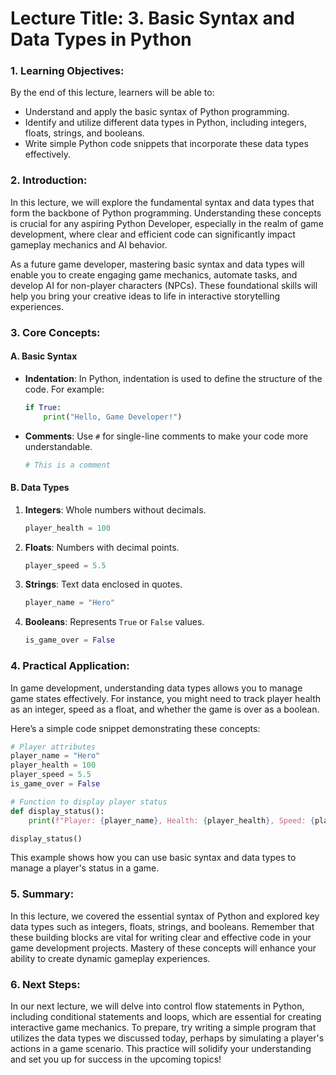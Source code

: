 # Lecture Title: 3. Basic Syntax and Data Types in Python

### 1. Learning Objectives:
By the end of this lecture, learners will be able to:
- Understand and apply the basic syntax of Python programming.
- Identify and utilize different data types in Python, including integers, floats, strings, and booleans.
- Write simple Python code snippets that incorporate these data types effectively.

### 2. Introduction:
In this lecture, we will explore the fundamental syntax and data types that form the backbone of Python programming. Understanding these concepts is crucial for any aspiring Python Developer, especially in the realm of game development, where clear and efficient code can significantly impact gameplay mechanics and AI behavior.

As a future game developer, mastering basic syntax and data types will enable you to create engaging game mechanics, automate tasks, and develop AI for non-player characters (NPCs). These foundational skills will help you bring your creative ideas to life in interactive storytelling experiences.

### 3. Core Concepts:
#### A. Basic Syntax
- **Indentation**: In Python, indentation is used to define the structure of the code. For example:
  ```python
  if True:
      print("Hello, Game Developer!")
  ```
- **Comments**: Use `#` for single-line comments to make your code more understandable.
  ```python
  # This is a comment
  ```

#### B. Data Types
1. **Integers**: Whole numbers without decimals.
   ```python
   player_health = 100
   ```
2. **Floats**: Numbers with decimal points.
   ```python
   player_speed = 5.5
   ```
3. **Strings**: Text data enclosed in quotes.
   ```python
   player_name = "Hero"
   ```
4. **Booleans**: Represents `True` or `False` values.
   ```python
   is_game_over = False
   ```

### 4. Practical Application:
In game development, understanding data types allows you to manage game states effectively. For instance, you might need to track player health as an integer, speed as a float, and whether the game is over as a boolean.

Here’s a simple code snippet demonstrating these concepts:
```python
# Player attributes
player_name = "Hero"
player_health = 100
player_speed = 5.5
is_game_over = False

# Function to display player status
def display_status():
    print(f"Player: {player_name}, Health: {player_health}, Speed: {player_speed}, Game Over: {is_game_over}")

display_status()
```
This example shows how you can use basic syntax and data types to manage a player's status in a game.

### 5. Summary:
In this lecture, we covered the essential syntax of Python and explored key data types such as integers, floats, strings, and booleans. Remember that these building blocks are vital for writing clear and effective code in your game development projects. Mastery of these concepts will enhance your ability to create dynamic gameplay experiences.

### 6. Next Steps:
In our next lecture, we will delve into control flow statements in Python, including conditional statements and loops, which are essential for creating interactive game mechanics. To prepare, try writing a simple program that utilizes the data types we discussed today, perhaps by simulating a player's actions in a game scenario. This practice will solidify your understanding and set you up for success in the upcoming topics!